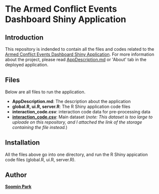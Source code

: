 # The Armed Conflict Events Dashboard Shiny Application 

## Introduction
This repository is indended to contain all the files and codes related to the [Armed Conflict Events Dashboard Shiny Application](https://juliepark.shinyapps.io/shinyappProj_ACLEDDashboard/). For more information about the project, please read [AppDescription.md](https://github.com/juliepark7/ShinyApp/blob/master/AppDescription.md) or 'About' tab in the deployed application. 

## Files 
Below are all files to run the application. 
- **AppDescription.md**: The description about the application
- **global.R, ui.R, server.R**: The R Shiny application code files
- **interaction_code.csv**: interaction code data for pre-processing data
- **[interaction_code.csv](https://drive.google.com/open?id=1hGBa1lPRYCwxv3r2oJPRPmOT3BlCd8G4)**: Main dataset (*note: This dataset is too large to uploade on this repository, and I attached the link of the storage containing the file instead.*)

## Installation
All the files above go into one directory, and run the R Shiny appication code files (global.R, ui.R, server.R). 

## Author
**[Soomin Park](mailto:julie.park7@gmail.com)**
